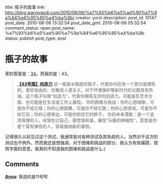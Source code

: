 title: 瓶子的故事
link: http://blog.wangyaodi.com/2010/08/06/%e7%93%b6%e5%ad%90%e7%9a%84%e6%95%85%e4%ba%8b/
creator: yorzi
description: 
post_id: 10147
post_date: 2010-08-06 13:32:54
post_date_gmt: 2010-08-06 05:32:54
comment_status: open
post_name: %e7%93%b6%e5%ad%90%e7%9a%84%e6%95%85%e4%ba%8b
status: publish
post_type: post

# 瓶子的故事

荣的答案是：[34](http://120384409.qzone.qq.com/blog/1281019100)。而我的是：43。 

> **[【43号瓶】创造力](http://user.qzone.qq.com/80794387/blog/1281014020)** 这一瓶是水瓶座的瓶子，代表你内在有一个部分是理性的，爱好自由的，你重视人道主义，对于环境保护等新时代的议题具有热诚。这个瓶子叫做“创造力”，代表你拥有无穷的创造力，可能是在艺术方面，也可能是在生活或工作上展现。 你的困难与挑战：你的心想唱歌，可是你不给它唱；你的心想跳舞，可是你不给它跳；你的心想游戏，可是你不给它玩；你的心想表达，可是你掐住它的脖子。 你的未来潜能：是一个追求真理的人，经常检讨自己，感觉很和谐，展现“头脑的伸缩性”，意思是你是个富有弹性的人，容易接纳新的事物。

记得很久以前见过这个测试，我通常是对各种测试及其免疫的人。当然对于这次的测试也不例外。然而我还是想强调，对于困难和挑战的部分，我认为有些蹊跷，按照字面的意思，我真的不知道我的困难和挑战是什么:)

## Comments

**[Anna](#638 "2010-08-07 23:44:42"):** 我选的是11号呵

